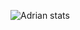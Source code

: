 ![Adrian stats](https://github-readme-stats.vercel.app/api?username=adriansdk&theme=dark&show_icons=true)
